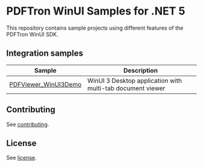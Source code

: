 # PDFTron WinUI Samples for .NET 5

This repository contains sample projects using different features of the PDFTron WinUI SDK.

## Integration samples

| Sample | Description |
|--|--|
|[PDFViewer_WinUI3Demo](./PDFViewer_WinUI3Demo)| WinUI 3 Desktop application with multi-tab document viewer


## Contributing

See [contributing](./CONTRIBUTING.md).

## License

See [license](./LICENSE).
